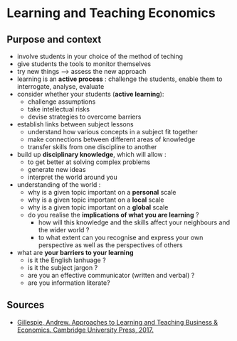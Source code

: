 # Learning and Teaching Economics

## Purpose and context

- involve students in your choice of the method of teching
- give students the tools to monitor themselves
- try new things --> assess the new approach
- learning is an **active process** : challenge the students, enable them to interrogate, analyse, evaluate
- consider whether your students (**active learning**):
  - challenge assumptions
  - take intellectual risks
  - devise strategies to overcome barriers
- establish links between subject lessons
  - understand how various concepts in a subject fit together
  - make connections between different areas of knowledge
  - transfer skills from one discipline to another
- build up **disciplinary knowledge**, which will allow :
  - to get better at solving complex problems
  - generate new ideas
  - interpret the world around you  
- understanding of the world :
  - why is a given topic important on a **personal** scale
  - why is a given topic important on a **local** scale
  - why is a given topic important on a **global** scale
  - do you realise the **implications of what you are learning** ? 
    - how will this knowledge and the skills affect your neighbours and the wider world ?
    - to what extent can you recognise and express your own perspective as well as the perspectives of others
- what are **your barriers to your learning**
  - is it the English lanhuage ?
  - is it the subject jargon ? 
  - are you an effective communicator (written and verbal) ?
  - are you information literate?    





## Sources 

- [Gillespie, Andrew. Approaches to Learning and Teaching Business & Economics. Cambridge University Press, 2017.](https://www.cambridge.org/us/education/subject/teacher-development/approaches-learning-and-teaching/approaches-learning-and-teaching-business-and-economics-a-toolkit-international-teachers-business-and-economics-digital-edition?isbn=9781316645949)